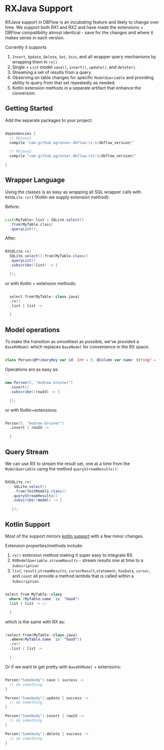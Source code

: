 # RXJava Support

RXJava support in DBFlow is an _incubating_ feature and likely to change over time. We support both RX1 and RX2 and have made the extensions + DBFlow compatibility almost identical - save for the changes and where it makes sense in each version.

Currently it supports
  1. `Insert`, `Update`, `Delete`, `Set`, `Join`, and all wrapper query mechanisms by wrapping them in `rx()`
  2. Single + `List` model `save()`, `insert()`, `update()`, and `delete()`.
  3. Streaming a set of results from a query
  4. Observing on table changes for specific `ModelQueriable` and providing ability to query from that set repeatedly as needed.
  5. Kotlin extension methods in a separate artifact that enhance the conversion.

## Getting Started

Add the separate packages to your project:
```groovy

dependencies {
  // RXJava1
  compile "com.github.agrosner.dbflow:rx:${dbflow_version}"

  // RXJava2
  compile "com.github.agrosner.dbflow:rx2:${dbflow_version}"

}

```

## Wrapper Language
Using the classes is as easy as wrapping all SQL wrapper calls with `RXSQLite.rx()` (Kotlin we supply extension method):

Before:
```java

List<MyTable> list = SQLite.select()
  .from(MyTable.class)
  .queryList();

```

After:

```java

RXSQLite.rx(
  SQLite.select().from(MyTable.class))
  .queryList()
  .subscribe((list) -> {

  });

```

or with Kotlin + extension methods:
```kotlin

  select.from(MyTable::class.java)
  .rx()
  .list { list ->

  }

```

## Model operations
To make the transition as smoothest as possible, we've provided a `BaseRXModel` which replaces `BaseModel` for convenience in the RX space.

```kotlin

class Person(@PrimaryKey var id: Int = 0, @Column var name: String? = "") : BaseRXModel

```

Operations are as easy as:
```java

new Person(5, "Andrew Grosner")
  .insert()
  .subscribe((rowId) -> {

  });

```

or with Kotlin+extensions:
```kotlin

Person(5, "Andrew Grosner")
  .insert { rowId ->

  }

```

## Query Stream

We can use RX to stream the result set, one at a time from the `ModelQueriable` using
the method `queryStreamResults()`:

```java

RXSQLite.rx(
    SQLite.select()
    .from(TestModel1.class))
   .queryStreamResults()
   .subscribe((model) -> {

   });

```

## Kotlin Support

Most of the support mirrors [kotlin support](KotlinSupport.md) with a few
minor changes.

Extension properties/methods include:
  1. `rx()` extension method making it super easy to integrate RX.
  2. `RXModelQueriable.streamResults`  - stream results one at time to a `Subscription`
  3.  `list`, `result`,`streamResults`, `cursorResult`,`statement`, `hasData`, `cursor`, and `count` all provide a method lambda that is called within a `Subscription`.

```kotlin

select from MyTable::class
  where (MyTable.name `is` "Good")
  list { list -> //

  }

```

which is the same with RX as:

```kotlin

(select.from(MyTable::class.java)
  .where(MyTable.name `is` "Good"))
  .rx()
  .list { list ->

  }

```


Or if we want to get pretty with `BaseRXModel` + extensions:

```kotlin

Person("Somebody").save { success ->
  // do something
}

Person("Somebody").update { success ->
  // do something
}

Person("Somebody").insert { rowId ->
  // do something
}

Person("Somebody").delete { success ->
  // do something
}

```
